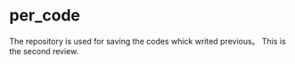 per_code
========

The repository is used for saving the codes whick writed previous。
This is the second review.
